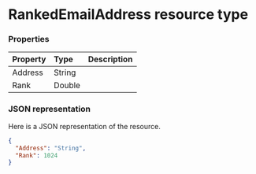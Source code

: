 # RankedEmailAddress resource type




### Properties
| Property	   | Type	|Description|
|:---------------|:--------|:----------|
|Address|String||
|Rank|Double||

### JSON representation

Here is a JSON representation of the resource.

<!-- {
  "blockType": "resource",
  "optionalProperties": [

  ],
  "@odata.type": "microsoft.graph.RankedEmailAddress"
}-->

```json
{
  "Address": "String",
  "Rank": 1024
}

```

<!-- uuid: 8fcb5dbc-d5aa-4681-8e31-b001d5168d79
2015-10-25 14:57:30 UTC -->
<!-- {
  "type": "#page.annotation",
  "description": "RankedEmailAddress resource",
  "keywords": "",
  "section": "documentation",
  "tocPath": ""
}-->